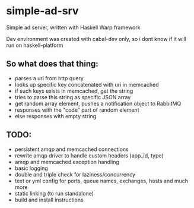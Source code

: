 simple-ad-srv
=============

Simple ad server, written with Haskell Warp framework

Dev environment was created with cabal-dev only, so i dont know if it will run on haskell-platform

So what does that thing:
--
* parses a uri from http query
* looks up specific key concatenated with uri in memcached
* if such keys exists in memcached, get the string
* tries to parse this string as specific JSON array
* get random array element, pushes a notification object to RabbitMQ
* responses with the "code" part of random element
* else responses with empty string

TODO: 
--
* persistent amqp and memcached connections
* rewrite amqp driver to handle custom headers (app_id, type)
* amqp and memcached exception handling
* basic logging
* double and triple check for laziness/concurrency
* text or yml config for ports, queue names, exchanges, hosts and much more
* static linking (to run standalone)
* build and install instructions

